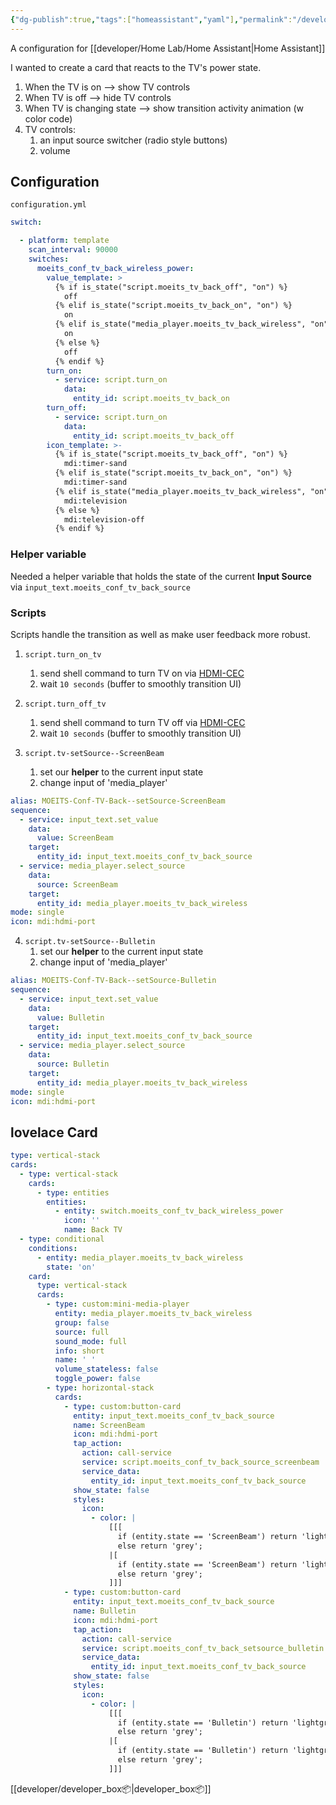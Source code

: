 ```yaml
---
{"dg-publish":true,"tags":["homeassistant","yaml"],"permalink":"/developer/home-assistant/tv-power-and-switch-template/","dgPassFrontmatter":true}
---
```


A configuration for [[developer/Home Lab/Home Assistant\|Home Assistant]]

I wanted to create a card that reacts to the TV's power state. 
1. When the TV is on --> show TV controls
2. When TV is off --> hide TV controls
2. When TV is changing state --> show transition activity animation (w color code)
3. TV controls: 
	1. an input source switcher (radio style buttons)
	2. volume

## Configuration

`configuration.yml`
```yaml
switch:

  - platform: template
    scan_interval: 90000
    switches:
      moeits_conf_tv_back_wireless_power:
        value_template: >
          {% if is_state("script.moeits_tv_back_off", "on") %}
            off
          {% elif is_state("script.moeits_tv_back_on", "on") %}
            on
          {% elif is_state("media_player.moeits_tv_back_wireless", "on") %}
            on
          {% else %}
            off
          {% endif %}
        turn_on:
          - service: script.turn_on
            data:
              entity_id: script.moeits_tv_back_on
        turn_off:
          - service: script.turn_on
            data:
              entity_id: script.moeits_tv_back_off
        icon_template: >-
          {% if is_state("script.moeits_tv_back_off", "on") %}
            mdi:timer-sand
          {% elif is_state("script.moeits_tv_back_on", "on") %}
            mdi:timer-sand
          {% elif is_state("media_player.moeits_tv_back_wireless", "on") %}
            mdi:television
          {% else %}
            mdi:television-off
          {% endif %}
```

### Helper variable

Needed a helper variable that holds the state of the current **Input Source** via `input_text.moeits_conf_tv_back_source`

### Scripts

Scripts handle the transition as well as make user feedback more robust.
1. `script.turn_on_tv` 
	1. send shell command to turn TV on via [HDMI-CEC](https://www.lifewire.com/hdmi-cec-4158343)
	2. wait `10 seconds` (buffer to smoothly transition UI)
	
2. `script.turn_off_tv`
	1. send shell command to turn TV off via [HDMI-CEC](https://www.lifewire.com/hdmi-cec-4158343)
	2. wait `10 seconds` (buffer to smoothly transition UI)
	
3. `script.tv-setSource--ScreenBeam`
	1. set our **helper** to the current input state
	2. change input of 'media_player'
```yml
alias: MOEITS-Conf-TV-Back--setSource-ScreenBeam
sequence:
  - service: input_text.set_value
    data:
      value: ScreenBeam
    target:
      entity_id: input_text.moeits_conf_tv_back_source
  - service: media_player.select_source
    data:
      source: ScreenBeam
    target:
      entity_id: media_player.moeits_tv_back_wireless
mode: single
icon: mdi:hdmi-port

```

4. `script.tv-setSource--Bulletin`
	1. set our **helper** to the current input state
	2. change input of 'media_player'
```yml
alias: MOEITS-Conf-TV-Back--setSource-Bulletin
sequence:
  - service: input_text.set_value
    data:
      value: Bulletin
    target:
      entity_id: input_text.moeits_conf_tv_back_source
  - service: media_player.select_source
    data:
      source: Bulletin
    target:
      entity_id: media_player.moeits_tv_back_wireless
mode: single
icon: mdi:hdmi-port

```

## lovelace Card
```yml
type: vertical-stack
cards:
  - type: vertical-stack
    cards:
      - type: entities
        entities:
          - entity: switch.moeits_conf_tv_back_wireless_power
            icon: ''
            name: Back TV
  - type: conditional
    conditions:
      - entity: media_player.moeits_tv_back_wireless
        state: 'on'
    card:
      type: vertical-stack
      cards:
        - type: custom:mini-media-player
          entity: media_player.moeits_tv_back_wireless
          group: false
          source: full
          sound_mode: full
          info: short
          name: ' '
          volume_stateless: false
          toggle_power: false
        - type: horizontal-stack
          cards:
            - type: custom:button-card
              entity: input_text.moeits_conf_tv_back_source
              name: ScreenBeam
              icon: mdi:hdmi-port
              tap_action:
                action: call-service
                service: script.moeits_conf_tv_back_source_screenbeam
                service_data:
                  entity_id: input_text.moeits_conf_tv_back_source
              show_state: false
              styles:
                icon:
                  - color: |
                      [[[
                        if (entity.state == 'ScreenBeam') return 'lightgreen';
                        else return 'grey';
                      |[
                        if (entity.state == 'ScreenBeam') return 'lightgreen';
                        else return 'grey';
                      ]]]
            - type: custom:button-card
              entity: input_text.moeits_conf_tv_back_source
              name: Bulletin
              icon: mdi:hdmi-port
              tap_action:
                action: call-service
                service: script.moeits_conf_tv_back_setsource_bulletin
                service_data:
                  entity_id: input_text.moeits_conf_tv_back_source
              show_state: false
              styles:
                icon:
                  - color: |
                      [[[
                        if (entity.state == 'Bulletin') return 'lightgreen';
                        else return 'grey';
                      |[
                        if (entity.state == 'Bulletin') return 'lightgreen';
                        else return 'grey';
                      ]]]


```

[[developer/developer_box📦\|developer_box📦]]